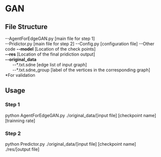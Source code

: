 # GAN
## File Structure
--AgentForEdgeGAN.py [main file for step 1]  
--Pridictor.py [main file for step 2]
--Config.py [configuration file]
--Other code
**--model** [Location of the check points]  
**--res** [Location of the final pridiction output]  
**--original_data**  
&nbsp;&nbsp;&nbsp;&nbsp;&nbsp;&nbsp;--\*.txt.sdne [edge list of input graph]  
&nbsp;&nbsp;&nbsp;&nbsp;&nbsp;&nbsp;--\*.txt.sdne_group [label of the vertices in the corresponding graph] *For validation 
## Usage
### Step 1
python AgentForEdgeGAN.py ./original_data/[input file] [checkpoint name] [trainning rate]
### Step 2
python Predictor.py ./original_data/[input file] [checkpoint name] ./res/[output file]
